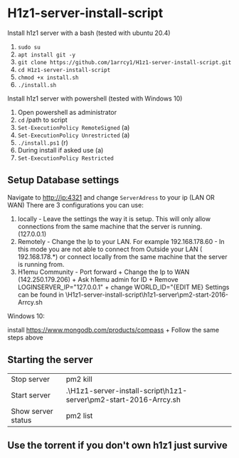 <h1 dir="auto">H1z1-server-install-script</h1><p dir="auto">Install h1z1 server with a bash (tested with ubuntu 20.4)</p><ol><li><code>sudo su</code></li><li><code>apt install git -y</code></li><li><code>git clone https://github.com/1arrcy1/H1z1-server-install-script.git</code></li><li><code>cd H1z1-server-install-script</code></li><li><code>chmod +x install.sh</code></li><li><code>./install.sh</code></li></ol><p dir="auto">Install h1z1 server with powershell (tested with Windows 10) </p><ol><li>Open powershell as administrator</li><li><code>cd</code> /path to script</li><li><code class="hljs language-None">Set-ExecutionPolicy RemoteSigned</code> (a)</li><li><code class="hljs language-None">Set-ExecutionPolicy Unrestricted</code> (a)</li><li><code>./install.ps1</code> (r)</li><li>During install if asked use (a) </li><li><code class="hljs language-None">Set-ExecutionPolicy Restricted</code></li></ol><h2>Setup Database settings</h2><p dir="auto">Navigate to <a href="http://ip:4321">http://ip:4321</a> and change <code>ServerAdress</code> to your ip (LAN OR WAN) There are 3 configurations you can use: </p><ol><li>locally - Leave the settings the way it is setup. This will only allow connections from the same machine that the server is running. (127.0.0.1)</li><li>Remotely - Change the Ip to your LAN. For example 192.168.178.60 - In this mode you are not able to connect from Outside your LAN ( 192.168.178.*) or connect locally from the same machine that the server is running from.</li><li>H1emu Community - Port forward + Change the Ip to WAN (142.250.179.206) + Ask h1emu admin for ID + Remove LOGINSERVER_IP="127.0.0.1" + change WORLD_ID="{EDIT ME} Settings can be found in \H1z1-server-install-script\h1z1-server\pm2-start-2016-Arrcy.sh</li></ol><p>Windows 10:</p><p>install <a href="https://www.mongodb.com/products/compass">https://www.mongodb.com/products/compass</a> + Follow the same steps above</p><h2>Starting the server</h2><table><tbody><tr><td>Stop server</td><td>pm2 kill</td></tr><tr><td>Start server</td><td>.\H1z1-server-install-script\h1z1-server\pm2-start-2016-Arrcy.sh</td></tr><tr><td>Show server status</td><td>pm2 list</td></tr></tbody></table><h2>Use the torrent if you don't own h1z1 just survive</h2>

